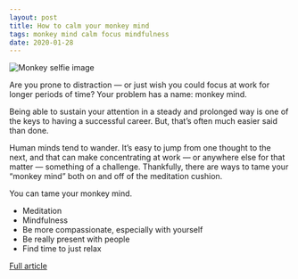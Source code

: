 ```yaml
---
layout: post
title: How to calm your monkey mind
tags: monkey mind calm focus mindfulness
date: 2020-01-28
---
```


![Monkey selfie image](https://www.payscale.com/career-news/wp-content/uploads/sites/2/2020/01/black-chimpanzee-smiling-50582-217x300.jpg)

Are you prone to distraction — or just wish you could focus at work for 
longer periods of time? Your problem has a name: monkey mind.

Being able to sustain your attention in a steady and prolonged way is 
one of the keys to having a successful career. But, that’s often much 
easier said than done.

Human minds tend to wander. It’s easy to jump from one thought to the 
next, and that can make concentrating at work — or anywhere else for 
that matter — something of a challenge. Thankfully, there are ways to 
tame your “monkey mind” both on and off of the meditation cushion.

You can tame your monkey mind.

- Meditation
- Mindfulness
- Be more compassionate, especially with yourself
- Be really present with people
- Find time to just relax

[Full article](https://www.payscale.com/career-news/2020/01/how-to-calm-your-monkey-mind)

